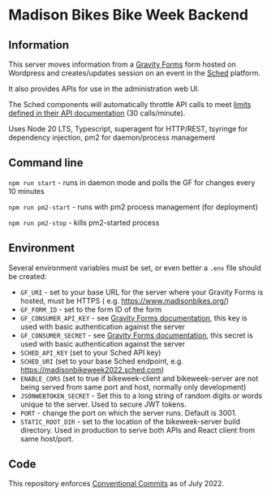 # Madison Bikes Bike Week Backend

## Information

This server moves information from a [Gravity Forms](https://www.gravityforms.com/) form hosted on Wordpress and
creates/updates session on an event in the [Sched](https://sched.com/) platform.

It also provides APIs for use in the administration web UI.

The Sched components will automatically throttle API calls to meet [limits defined in their API documentation](https://sched.com/api) (30 calls/minute).

Uses Node 20 LTS, Typescript, superagent for HTTP/REST, tsyringe for dependency injection, pm2 for daemon/process management

## Command line

`npm run start` - runs in daemon mode and polls the GF for changes every 10 minutes

`npm run pm2-start` - runs with pm2 process management (for deployment)

`npm run pm2-stop` - kills pm2-started process

## Environment

Several environment variables must be set, or even better a `.env` file should be created:

- `GF_URI` - set to your base URL for the server where your Gravity Forms is hosted, must be HTTPS (
  e.g. https://www.madisonbikes.org/)
- `GF_FORM_ID` - set to the form ID of the form
- `GF_CONSUMER_API_KEY` - see [Gravity Forms documentation](https://docs.gravityforms.com/rest-api-v2-authentication/),
  this key is used with basic authentication against the server
- `GF_CONSUMER_SECRET` - see [Gravity Forms documentation](https://docs.gravityforms.com/rest-api-v2-authentication/),
  this secret is used with basic authentication against the server
- `SCHED_API_KEY` (set to your Sched API key)
- `SCHED_URI` (set to your base Sched endpoint, e.g. https://madisonbikeweek2022.sched.com)
- `ENABLE_CORS` (set to true if bikeweek-client and bikeweek-server are not being served from same port and host, normally only development)
- `JSONWEBTOKEN_SECRET` - Set this to a long string of random digits or words unique to the server. Used to secure JWT tokens.
- `PORT` - change the port on which the server runs. Default is 3001.
- `STATIC_ROOT_DIR` - set to the location of the bikeweek-server build directory. Used in production to serve both APIs and React client from same host/port.

## Code

This repository enforces [Conventional Commits](https://www.conventionalcommits.org/en/v1.0.0/) as of July 2022.
